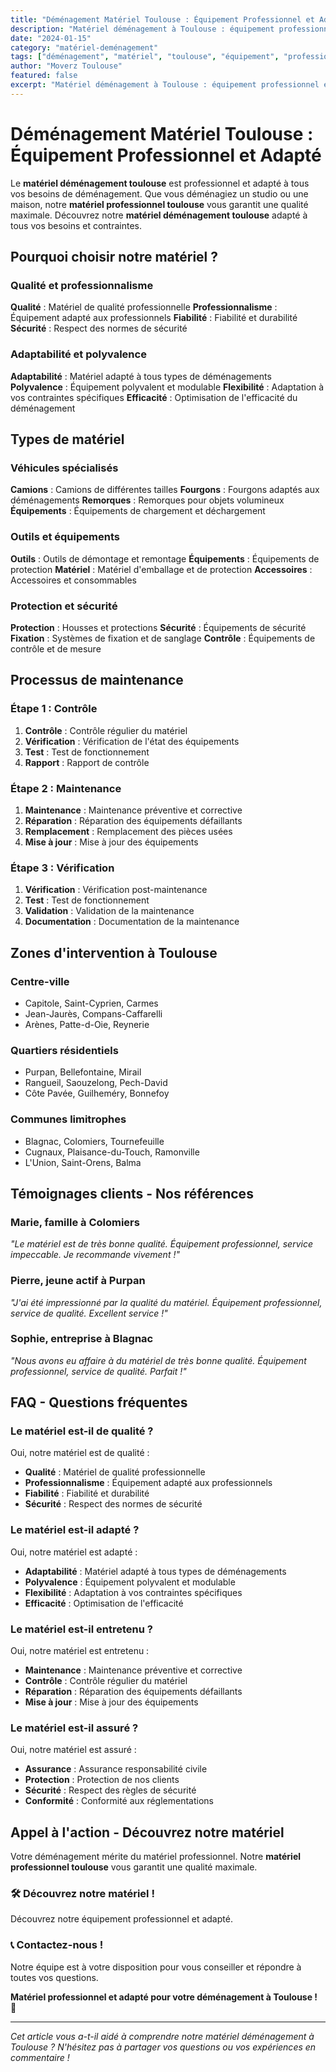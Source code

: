 ```yaml
---
title: "Déménagement Matériel Toulouse : Équipement Professionnel et Adapté"
description: "Matériel déménagement à Toulouse : équipement professionnel et adapté. Véhicules spécialisés, outils, protection. Découvrez notre matériel."
date: "2024-01-15"
category: "matériel-deménagement"
tags: ["déménagement", "matériel", "toulouse", "équipement", "professionnel"]
author: "Moverz Toulouse"
featured: false
excerpt: "Matériel déménagement à Toulouse : équipement professionnel et adapté. Véhicules spécialisés, outils, protection."
---
```


# Déménagement Matériel Toulouse : Équipement Professionnel et Adapté

Le **matériel déménagement toulouse** est professionnel et adapté à tous vos besoins de déménagement. Que vous déménagiez un studio ou une maison, notre **matériel professionnel toulouse** vous garantit une qualité maximale. Découvrez notre **matériel déménagement toulouse** adapté à tous vos besoins et contraintes.

## Pourquoi choisir notre matériel ?

### Qualité et professionnalisme

**Qualité** : Matériel de qualité professionnelle
**Professionnalisme** : Équipement adapté aux professionnels
**Fiabilité** : Fiabilité et durabilité
**Sécurité** : Respect des normes de sécurité

### Adaptabilité et polyvalence

**Adaptabilité** : Matériel adapté à tous types de déménagements
**Polyvalence** : Équipement polyvalent et modulable
**Flexibilité** : Adaptation à vos contraintes spécifiques
**Efficacité** : Optimisation de l'efficacité du déménagement

## Types de matériel

### Véhicules spécialisés

**Camions** : Camions de différentes tailles
**Fourgons** : Fourgons adaptés aux déménagements
**Remorques** : Remorques pour objets volumineux
**Équipements** : Équipements de chargement et déchargement

### Outils et équipements

**Outils** : Outils de démontage et remontage
**Équipements** : Équipements de protection
**Matériel** : Matériel d'emballage et de protection
**Accessoires** : Accessoires et consommables

### Protection et sécurité

**Protection** : Housses et protections
**Sécurité** : Équipements de sécurité
**Fixation** : Systèmes de fixation et de sanglage
**Contrôle** : Équipements de contrôle et de mesure

## Processus de maintenance

### Étape 1 : Contrôle

1. **Contrôle** : Contrôle régulier du matériel
2. **Vérification** : Vérification de l'état des équipements
3. **Test** : Test de fonctionnement
4. **Rapport** : Rapport de contrôle

### Étape 2 : Maintenance

1. **Maintenance** : Maintenance préventive et corrective
2. **Réparation** : Réparation des équipements défaillants
3. **Remplacement** : Remplacement des pièces usées
4. **Mise à jour** : Mise à jour des équipements

### Étape 3 : Vérification

1. **Vérification** : Vérification post-maintenance
2. **Test** : Test de fonctionnement
3. **Validation** : Validation de la maintenance
4. **Documentation** : Documentation de la maintenance

## Zones d'intervention à Toulouse

### Centre-ville
- Capitole, Saint-Cyprien, Carmes
- Jean-Jaurès, Compans-Caffarelli
- Arènes, Patte-d-Oie, Reynerie

### Quartiers résidentiels
- Purpan, Bellefontaine, Mirail
- Rangueil, Saouzelong, Pech-David
- Côte Pavée, Guilheméry, Bonnefoy

### Communes limitrophes
- Blagnac, Colomiers, Tournefeuille
- Cugnaux, Plaisance-du-Touch, Ramonville
- L'Union, Saint-Orens, Balma

## Témoignages clients - Nos références

### Marie, famille à Colomiers
*"Le matériel est de très bonne qualité. Équipement professionnel, service impeccable. Je recommande vivement !"*

### Pierre, jeune actif à Purpan
*"J'ai été impressionné par la qualité du matériel. Équipement professionnel, service de qualité. Excellent service !"*

### Sophie, entreprise à Blagnac
*"Nous avons eu affaire à du matériel de très bonne qualité. Équipement professionnel, service de qualité. Parfait !"*

## FAQ - Questions fréquentes

### Le matériel est-il de qualité ?

Oui, notre matériel est de qualité :
- **Qualité** : Matériel de qualité professionnelle
- **Professionnalisme** : Équipement adapté aux professionnels
- **Fiabilité** : Fiabilité et durabilité
- **Sécurité** : Respect des normes de sécurité

### Le matériel est-il adapté ?

Oui, notre matériel est adapté :
- **Adaptabilité** : Matériel adapté à tous types de déménagements
- **Polyvalence** : Équipement polyvalent et modulable
- **Flexibilité** : Adaptation à vos contraintes spécifiques
- **Efficacité** : Optimisation de l'efficacité

### Le matériel est-il entretenu ?

Oui, notre matériel est entretenu :
- **Maintenance** : Maintenance préventive et corrective
- **Contrôle** : Contrôle régulier du matériel
- **Réparation** : Réparation des équipements défaillants
- **Mise à jour** : Mise à jour des équipements

### Le matériel est-il assuré ?

Oui, notre matériel est assuré :
- **Assurance** : Assurance responsabilité civile
- **Protection** : Protection de nos clients
- **Sécurité** : Respect des règles de sécurité
- **Conformité** : Conformité aux réglementations

## Appel à l'action - Découvrez notre matériel

Votre déménagement mérite du matériel professionnel. Notre **matériel professionnel toulouse** vous garantit une qualité maximale.

### 🛠️ **Découvrez notre matériel !**

Découvrez notre équipement professionnel et adapté.

### 📞 **Contactez-nous !**

Notre équipe est à votre disposition pour vous conseiller et répondre à toutes vos questions.

**Matériel professionnel et adapté pour votre déménagement à Toulouse !** 🚚

---

*Cet article vous a-t-il aidé à comprendre notre matériel déménagement à Toulouse ? N'hésitez pas à partager vos questions ou vos expériences en commentaire !*

